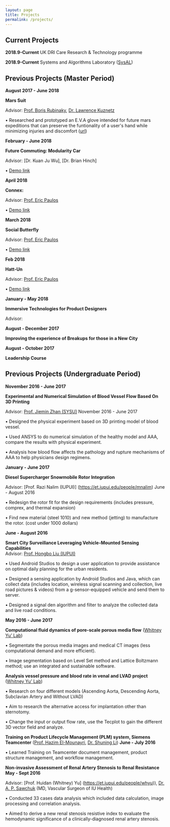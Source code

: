 ```yaml
---
layout: page
title: Projects
permalink: /projects/
---
```


## Current Projects
**2018.9-Current** UK DRI Care Research & Technology programme

**2018.9-Current** Systems and Algorithms Laboratory ([SysAL](https://www.imperial.ac.uk/sysal))



## Previous Projects (Master Period)

**August 2017 - June 2018**

**Mars Suit**

Advisor: [Prof. Boris Rubinaky](https://me.berkeley.edu/people/boris-rubinsky/), [Dr. Lawrence Kuznetz](https://www.thespaceshow.com/guest/dr.-lawrence-kuznetz)

•	Researched and prototyped an E.V.A glove intended for future mars expeditions that can preserve the funtionality of a user's hand while minimizing injuries and discomfort ([url](https://yutingzhan.github.io/papers/Vanguard_Final_Paper.pdf))

**February - June 2018**

**Future Commuting: Modularity Car**

Advisor: [Dr. Kuan Ju Wu], [Dr. Brian Hinch]

•	[Demo link](https://www.youtube.com/watch?v=ceWXAGqw_zM)


**April 2018**

**Connex:**

Advisor: [Prof. Eric Paulos](http://www.paulos.net/)

•	[Demo link](https://www.youtube.com/watch?v=bfEgyrfSTxg&list=PLbok9t2URfW3bBlOgkeCh9KLbFriWobwK&index=4)


**March 2018**

**Social Butterfly**

Advisor: [Prof. Eric Paulos](http://www.paulos.net/)

•	[Demo link](https://www.youtube.com/watch?v=j9GeScgxIVs&list=PLbok9t2URfW2KXDP0DzB2gbUNEDPEUn3p&index=4)


**Feb 2018**

**Hatt-Un**

Advisor: [Prof. Eric Paulos](http://www.paulos.net/)

•	[Demo link](https://www.youtube.com/watch?v=CzwXdn5K7Ug&list=PLbok9t2URfW1m86pn1qraZf4PmnHNpU64&index=7)


**January - May 2018**

**Immersive Technologies for Product Designers**

Advisor:


**August - December 2017**

**Improving the experience of Breakups for those in a New City**


**August - October 2017**

**Leadership Course**



## Previous Projects (Undergraduate Period)

**November 2016 - June 2017**

**Experimental and Numerical Simulation of Blood Vessel Flow Based On 3D Printing**

Advisor: [Prof. Jiemin Zhan (SYSU)](https://baike.baidu.com/item/%E8%A9%B9%E6%9D%B0%E6%B0%91)        November 2016 - June 2017

•	Designed the physical experiment based on 3D printing model of blood vessel. 

•	Used ANSYS to do numerical simulation of the healthy model and AAA, compare the results with physical experiment.

•	Analysis how blood flow affects the pathology and rupture mechanisms of AAA to help physicians design regimens.


**January - June 2017**

**Diesel Supercharger Snowmobile Rotor Integration**

Advisor: [Prof. Razi Nalim (IUPUI)] (https://et.iupui.edu/people/mnalim)                                   June - August 2016

•	Redesign the rotor fit for the design requirements (includes pressure, comprex, and thermal expansion)

•	Find new material (steel 1010) and new method (jetting) to manufacture the rotor. (cost under 1000 dollars)


**June - August 2016**

**Smart City Surveillance Leveraging Vehicle-Mounted Sensing Capabilities**                    
Advisor: [Prof. Hongbo Liu (IUPUI)](https://scholar.google.co.uk/citations?user=0vlJjIUAAAAJ&hl=en)    

•	Used Android Studios to design a user application to provide assistance on optimal daily planning for the urban residents. 

•	Designed a sensing application by Android Studios and Java, which can collect data (includes location, wireless signal scanning and collection, live road pictures & videos) from a g-sensor-equipped vehicle and send them to server. 

•	Designed a signal den algorithm and filter to analyze the collected data and live road conditions.


**May 2016 - June 2017**

**Computational fluid dynamics of pore-scale porous media flow** ([Whitney Yu’ Lab](https://et.iupui.edu/people/whyu))

•	Segmentate the porous media images and medical CT images (less computational demand and more efficient).

•	Image segmentation based on Level Set method and Lattice Boltzmann method; use an integrated and sustainable software.

**Analysis vessel pressure and blood rate in venal and LVAD project** ([Whitney Yu’ Lab](https://et.iupui.edu/people/whyu))

•	Research on four different models (Ascending Aorta, Descending Aorta, Subclavian Artery and Without LVAD)

•	Aim to research the alternative access for implantation other than sternotomy.

•	Change the input or output flow rate, use the Tecplot to gain the different 3D vector field and analyze. 


**Training on Product Lifecycle Management (PLM) system, Siemens Teamcenter** ([Prof. Hazim El-Mounayri](https://scholar.google.com/citations?user=q6rEN2oAAAAJ&hl=en), [Dr. Shuning Li](https://et.iupui.edu/people/li33))
**June - July 2016**

•	Learned Training on Teamcenter document management, product structure management, and workflow management.

**Non-invasive Assessment of Renal Artery Stenosis to Renal Resistance**
**May - Sept 2016**

Advisor: [Prof. Huidan (Whitney) Yu] (https://et.iupui.edu/people/whyu)), [Dr. A. P. Sawchuk](https://health.usnews.com/doctors/alan-sawchuk-326175) (MD, Vascular Surgeon of IU Health)  

•	Conducted 33 cases data analysis which included data calculation, image processing and correlation analysis.

•	Aimed to derive a new renal stenosis resistive index to evaluate the hemodynamic significance of a
clinically-diagnosed renal artery stenosis. 




